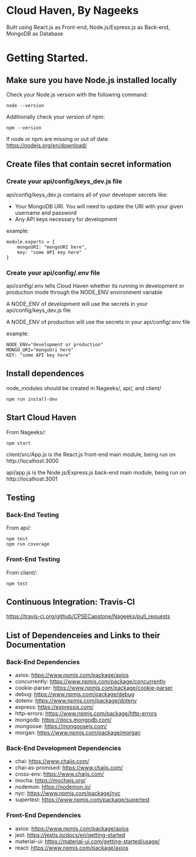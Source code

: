 # Cloud Haven, By Nageeks

Built using React.js as Front-end, Node.js/Express.js as Back-end, MongoDB as Database

# Getting Started. 

## Make sure you have Node.js installed locally

Check your Node.js version with the following command:  

    node --version 

Additionally check your version of npm:  

    npm --version 

If node or npm are missing or out of date:  
https://nodejs.org/en/download/  

## Create files that contain secret information

### Create your api/config/keys_dev.js file
api/config/keys_dev.js contains all of your developer secrets like:  

* Your MongoDB URI. You will need to update the URI with your given username and password 
* Any API keys necessary for development 


example:

    module.exports = {
        mongoURI: "mongoURI here",
        key: "some API key here"
    }

### Create your api/config/.env file
api/config/.env tells Cloud Haven whether its running in development or production mode through the NODE_ENV environment variable 

A NODE_ENV of development will use the secrets in your api/config/keys_dev.js file 

A NODE_ENV of production will use the secrets in your api/config/.env file

example:  

    NODE_ENV="development or production"
    MONGO_URI="mongoUri here"
    KEY: "some API key here"

## Install dependences
node_modules should be created in Nageeks/, api/, and client/

    npm run install-dev  

## Start Cloud Haven
From Nageeks/:  

    npm start 

client/src/App.js is the React.js front-end main module, being run on http://localhost:3000 

api/app.js is the Node.js/Express.js back-end main module, being run on http://localhost:3001

## Testing

### Back-End Testing
From api/:  

    npm test
    npm run coverage

### Front-End Testing
From client/:  

    npm test

## Continuous Integration: Travis-CI
https://travis-ci.org/github/CPSECapstone/Nageeks/pull_requests

## List of Dependenceies and Links to their Documentation 

### Back-End Dependencies
* axios: https://www.npmjs.com/package/axios
* concurrently: https://www.npmjs.com/package/concurrently
* cookie-parser: https://www.npmjs.com/package/cookie-parser
* debug: https://www.npmjs.com/package/debug
* dotenv: https://www.npmjs.com/package/dotenv
* express: https://expressjs.com/
* http-errors: https://www.npmjs.com/package/http-errors
* mongodb: https://docs.mongodb.com/
* mongoose: https://mongoosejs.com/ 
* morgan: https://www.npmjs.com/package/morgan

### Back-End Development Dependencies
* chai: https://www.chaijs.com/ 
* chai-as-promised: https://www.chaijs.com/ 
* cross-env: https://www.chaijs.com/ 
* mocha: https://mochajs.org/
* nodemon: https://nodemon.io/ 
* nyc: https://www.npmjs.com/package/nyc
* supertest: https://www.npmjs.com/package/supertest

### Front-End Dependencies
* axios: https://www.npmjs.com/package/axios
* jest: https://jestjs.io/docs/en/getting-started
* material-ui: https://material-ui.com/getting-started/usage/
* react: https://www.npmjs.com/package/axios